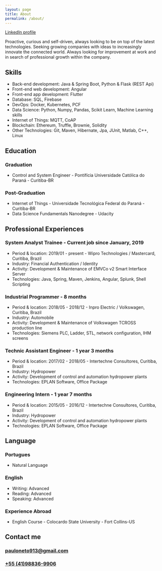 ```yaml
---
layout: page
title: About
permalink: /about/
---
```

[LinkedIn profile](https://linkedin.com/in/pauloneto94)

Proactive, curious and self-driven, always looking to be on top of the latest technologies. Seeking growing companies with ideas to increasingly innovate the connected world. Always looking for improvement at work and in search of professional growth within the company. 

## Skills

* Back-end development: Java & Spring Boot, Python & Flask (REST Api)
* Front-end web development: Angular
* Front-end app development: Flutter
* Database: SQL, Firebase
* DevOps: Docker, Kubernetes, PCF
* Data Science: Python, Numpy, Pandas, Scikit Learn, Machine Learning skills
* Internet of Things: MQTT, CoAP
* Blockchain: Ethereum, Truffle, Brownie, Solidity
* Other Technologies: Git, Maven, Hibernate, Jpa, JUnit, Matlab, C++, Linux

## Education

### Graduation
* Control and System Engineer - Pontifícia Universidade Católica do Paraná - Curitiba-BR

### Post-Graduation
* Internet of Things - Universidade Tecnológica Federal do Paraná - Curitiba-BR
* Data Science Fundamentals Nanodegree - Udacity

## Professional Experiences

### System Analyst Trainee - Current job since January, 2019

* Period & location: 2019/01 - present - Wipro Technologies / Mastercard, Curitiba, Brazil
* Industry: Financial Authentication / Identity
* Activity: Development & Maintenance of EMVCo v2 Smart Interface Server
* Technologies: Java, Spring, Maven, Jenkins, Angular, Splunk, Shell Scripting

### Industrial Programmer - 8 months

* Period & location: 2018/05 - 2018/12 - Inpro Electric / Volkswagen, Curitiba, Brazil
* Industry: Automobile
* Activity: Development & Maintenance of Volkswagen TCROSS production line
* Technologies: Siemens PLC, Ladder, STL, network configuration, IHM screens

### Technic Assistant Engineer - 1 year 3 months

* Period & location: 2017/02 - 2018/05 - Intertechne Consultores, Curitiba, Brazil
* Industry: Hydropower
* Activity: Development of control and automation hydropower plants
* Technologies: EPLAN Software, Office Package

### Engineering Intern - 1 year 7 months

* Period & location: 2015/05 - 2016/12 - Intertechne Consultores, Curitiba, Brazil
* Industry: Hydropower
* Activity: Development of control and automation hydropower plants
* Technologies: EPLAN Software, Office Package

## Language

### Portugues

* Natural Language

### English

* Writing: Advanced
* Reading: Advanced
* Speaking: Advanced

### Experience Abroad

* English Course - Colocardo State University - Fort Collins-US

## Contact me

### [pauloneto913@gmail.com](mailto:pauloneto913@gmail.com)

### [+55 (41)98836-9906](tel:+5541988369906)
